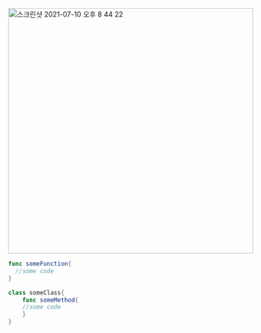 <img width="500" alt="스크린샷 2021-07-10 오후 8 44 22" src="https://user-images.githubusercontent.com/47776915/125161870-ced4fc80-e1bf-11eb-854d-3604d03f8f1f.png">

 

~~~swift
func someFunction{ 
  //some code 
}

class someClass{ 
	func someMethod{ 
	//some code 
	} 
}

~~~

